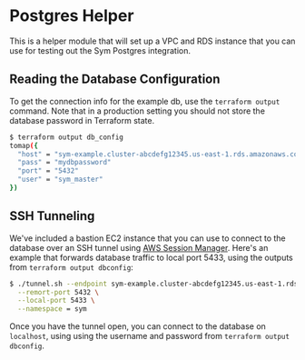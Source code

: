 # Postgres Helper

This is a helper module that will set up a VPC and RDS instance that you can use for testing out the Sym Postgres integration.

## Reading the Database Configuration

To get the connection info for the example db, use the `terraform output` command. Note that in a production setting you should not store the database password in Terraform state.

```bash
$ terraform output db_config
tomap({
  "host" = "sym-example.cluster-abcdefg12345.us-east-1.rds.amazonaws.com"
  "pass" = "mydbpassword"
  "port" = "5432"
  "user" = "sym_master"
})
```

## SSH Tunneling

We've included a bastion EC2 instance that you can use to connect to the database over an SSH tunnel using [AWS Session Manager](https://docs.aws.amazon.com/systems-manager/latest/userguide/session-manager.html). Here's an example that forwards database traffic to local port 5433, using the outputs from `terraform output dbconfig`:

```bash
$ ./tunnel.sh --endpoint sym-example.cluster-abcdefg12345.us-east-1.rds.amazonaws.com \
  --remort-port 5432 \
  --local-port 5433 \
  --namespace = sym
```

Once you have the tunnel open, you can connect to the database on `localhost`, using using the username and password from `terraform output dbconfig`.
